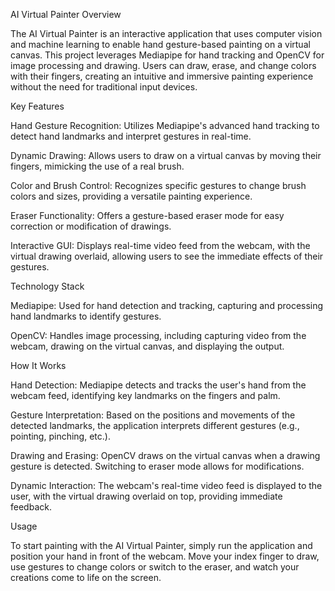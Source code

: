 AI Virtual Painter
Overview

The AI Virtual Painter is an interactive application that uses computer vision and machine learning to enable hand gesture-based painting on a virtual canvas. This project leverages Mediapipe for hand tracking and OpenCV for image processing and drawing. Users can draw, erase, and change colors with their fingers, creating an intuitive and immersive painting experience without the need for traditional input devices.

Key Features

Hand Gesture Recognition: Utilizes Mediapipe's advanced hand tracking to detect hand landmarks and interpret gestures in real-time.

Dynamic Drawing: Allows users to draw on a virtual canvas by moving their fingers, mimicking the use of a real brush.

Color and Brush Control: Recognizes specific gestures to change brush colors and sizes, providing a versatile painting experience.

Eraser Functionality: Offers a gesture-based eraser mode for easy correction or modification of drawings.

Interactive GUI: Displays real-time video feed from the webcam, with the virtual drawing overlaid, allowing users to see the immediate effects of their gestures.


Technology Stack

Mediapipe: Used for hand detection and tracking, capturing and processing hand landmarks to identify gestures.

OpenCV: Handles image processing, including capturing video from the webcam, drawing on the virtual canvas, and displaying the output.

How It Works

Hand Detection: Mediapipe detects and tracks the user's hand from the webcam feed, identifying key landmarks on the fingers and palm.

Gesture Interpretation: Based on the positions and movements of the detected landmarks, the application interprets different gestures (e.g., pointing, pinching, etc.).

Drawing and Erasing: OpenCV draws on the virtual canvas when a drawing gesture is detected. Switching to eraser mode allows for modifications.

Dynamic Interaction: The webcam's real-time video feed is displayed to the user, with the virtual drawing overlaid on top, providing immediate feedback.

Usage

To start painting with the AI Virtual Painter, simply run the application and position your hand in front of the webcam. Move your index finger to draw, use gestures to change colors or switch to the eraser, and watch your creations come to life on the screen.
